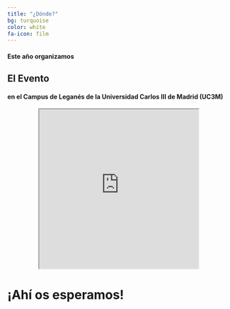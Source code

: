 ```yaml
---
title: "¿Dónde?"
bg: turquoise
color: white
fa-icon: film
---
```

#### Este año organizamos

## El Evento

#### en el Campus de Leganés de la Universidad Carlos III de Madrid (UC3M)

<div style="text-align: center;">
<iframe
  width="360"
  height="360"
  src="https://www.google.com/maps/embed/v1/place?key= AIzaSyDMqjt-xzLOgk-LwScP-UwzlevX6gwPPug
    &q=Campus+Uc3m+Leganes" allowfullscreen>
</iframe>
</div>

# ¡Ahí os esperamos!



